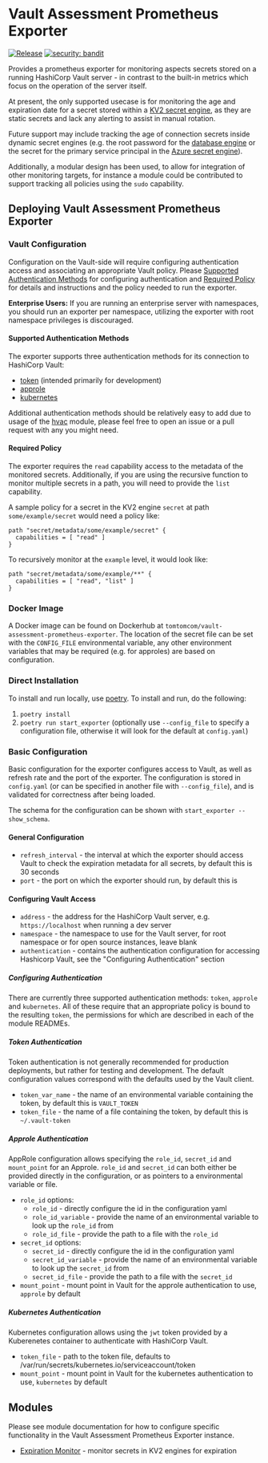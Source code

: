 # Vault Assessment Prometheus Exporter

[![Release](https://github.com/tomtom-internal/sp-devsup-vault-expiration-monitoring/actions/workflows/release.yml/badge.svg)](https://github.com/tomtom-internal/sp-devsup-vault-expiration-monitoring/actions/workflows/release.yml)
[![security: bandit](https://img.shields.io/badge/security-bandit-yellow.svg)](https://github.com/PyCQA/bandit)

Provides a prometheus exporter for monitoring aspects secrets stored on a running HashiCorp Vault server - in contrast to the built-in metrics which focus on the operation of the server itself.

At present, the only supported usecase is for monitoring the age and expiration date for a secret stored within a [KV2 secret engine](https://www.vaultproject.io/docs/secrets/kv/kv-v2), as they are static secrets and lack any alerting to assist in manual rotation.

Future support may include tracking the age of connection secrets inside dynamic secret engines (e.g. the root password for the [database engine](https://www.vaultproject.io/docs/secrets/databases) or the secret for the primary service principal in the [Azure secret engine](https://www.vaultproject.io/docs/secrets/azure)).

Additionally, a modular design has been used, to allow for integration of other monitoring targets, for instance a module could be contributed to support tracking all policies using the `sudo` capability.

## Deploying Vault Assessment Prometheus Exporter

### Vault Configuration

Configuration on the Vault-side will require configuring authentication access and associating an appropriate Vault policy.
Please [Supported Authentication Methods](#supported-authentication-methods) for configuring authentication and [Required Policy](#required-policy) for details and instructions and the policy needed to run the exporter.

**Enterprise Users:** If you are running an enterprise server with namespaces, you should run an exporter per namespace, utilizing the exporter with root namespace privileges is discouraged.

#### Supported Authentication Methods

The exporter supports three authentication methods for its connection to HashiCorp Vault:

* [token](https://www.vaultproject.io/docs/internals/token) (intended primarily for development)
* [approle](https://www.vaultproject.io/docs/auth/approle)
* [kubernetes](https://www.vaultproject.io/docs/auth/kubernetes)

Additional authentication methods should be relatively easy to add due to usage of the [hvac](https://hvac.readthedocs.io/en/stable/overview.html) module, please feel free to open an issue or a pull request with any you might need.

#### Required Policy

The exporter requires the `read` capability access to the metadata of the monitored secrets.
Additionally, if you are using the recursive function to monitor multiple secrets in a path, you will need to provide the `list` capability.

A sample policy for a secret in the KV2 engine `secret` at path `some/example/secret` would need a policy like:

```hcl
path "secret/metadata/some/example/secret" {
  capabilities = [ "read" ]
}
```

To recursively monitor at the `example` level, it would look like:

```hcl
path "secret/metadata/some/example/**" {
  capabilities = [ "read", "list" ]
}
```

### Docker Image

A Docker image can be found on Dockerhub at `tomtomcom/vault-assessment-prometheus-exporter`.
The location of the secret file can be set with the `CONFIG_FILE` environmental variable, any other environment variables that may be required (e.g. for approles) are based on configuration.

### Direct Installation

To install and run  locally, use [poetry](https://python-poetry.org/).
To install and run, do the following:

1. `poetry install`
2. `poetry run start_exporter` (optionally use `--config_file` to specify a configuration file, otherwise it will look for the default at `config.yaml`)

### Basic Configuration

Basic configuration for the exporter configures access to Vault, as well as refresh rate and the port of the exporter.
The configuration is stored in `config.yaml` (or can be specified in another file with `--config_file`), and is validated for correctness after being loaded.

The schema for the configuration can be shown with `start_exporter --show_schema`.

#### General Configuration

* `refresh_interval` - the interval at which the exporter should access Vault to check the expiration metadata for all secrets, by default this is 30 seconds
* `port` - the port on which the exporter should run, by default this is

#### Configuring Vault Access

* `address` - the address for the HashiCorp Vault server, e.g. `https://localhost` when running a dev server
* `namespace` - the namespace to use for the Vault server, for root namespace or for open source instances, leave blank
* `authentication` - contains the authentication configuration for accessing Hashicorp Vault, see the "Configuring Authentication" section

##### Configuring Authentication

There are currently three supported authentication methods: `token`, `approle` and `kubernetes`.
All of these require that an appropriate policy is bound to the resulting `token`, the permissions for which are described in each of the module READMEs.

##### Token Authentication

Token authentication is not generally recommended for production deployments, but rather for testing and development.
The default configuration values correspond with the defaults used by the Vault client.

* `token_var_name` - the name of an environmental variable containing the token, by default this is `VAULT_TOKEN`
* `token_file` - the name of a file containing the token, by default this is `~/.vault-token`

##### Approle Authentication

AppRole configuration allows specifying the `role_id`, `secret_id` and `mount_point` for an Approle. `role_id` and `secret_id` can both either be provided directly in the configuration, or as pointers to a environmental variable or file.

* `role_id` options:
  * `role_id` - directly configure the id in the configuration yaml
  * `role_id_variable` - provide the name of an environmental variable to look up the `role_id` from
  * `role_id_file` - provide the path to a file with the `role_id`
* `secret_id` options:
  * `secret_id` -  directly configure the id in the configuration yaml
  * `secret_id_variable` - provide the name of an environmental variable to look up the `secret_id` from
  * `secret_id_file` - provide the path to a file with the `secret_id`
* `mount_point` - mount point in Vault for the approle authentication to use, `approle` by default

##### Kubernetes Authentication

Kubernetes configuration allows using the `jwt` token provided by a Kuberenetes container to authenticate with HashiCorp Vault.

* `token_file` - path to the token file, defaults to /var/run/secrets/kubernetes.io/serviceaccount/token
* `mount_point` - mount point in Vault for the kubernetes authentication to use, `kubernetes` by default

## Modules

Please see module documentation for how to configure specific functionality in the Vault Assessment Prometheus Exporter instance.

* [Expiration Monitor](vault_monitor/expiration_monitor/README.md) - monitor secrets in KV2 engines for expiration
